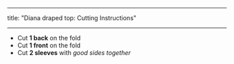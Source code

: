 ***

title: "Diana draped top: Cutting Instructions"

***

- Cut **1 back** on the fold
- Cut **1 front** on the fold
- Cut **2 sleeves** with _good sides together_
